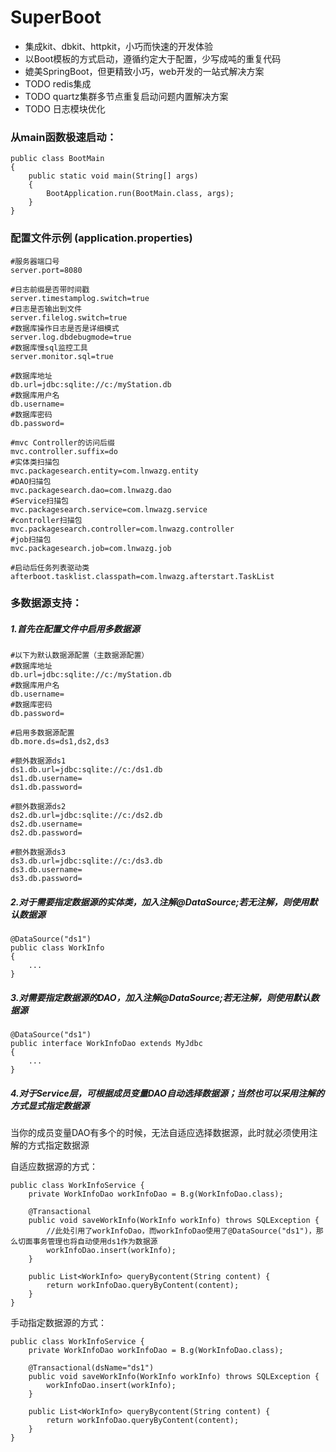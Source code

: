 # SuperBoot  
- 集成kit、dbkit、httpkit，小巧而快速的开发体验
- 以Boot模板的方式启动，遵循约定大于配置，少写成吨的重复代码
- 媲美SpringBoot，但更精致小巧，web开发的一站式解决方案    
- TODO redis集成
- TODO quartz集群多节点重复启动问题内置解决方案
- TODO 日志模块优化

### 从main函数极速启动：  
```  
public class BootMain
{
    public static void main(String[] args)
    {
        BootApplication.run(BootMain.class, args);
    }
}
```  


### 配置文件示例 (application.properties)
```
#服务器端口号
server.port=8080

#日志前缀是否带时间戳
server.timestamplog.switch=true
#日志是否输出到文件
server.filelog.switch=true
#数据库操作日志是否是详细模式
server.log.dbdebugmode=true
#数据库慢sql监控工具
server.monitor.sql=true

#数据库地址
db.url=jdbc:sqlite://c:/myStation.db
#数据库用户名
db.username=
#数据库密码
db.password=

#mvc Controller的访问后缀
mvc.controller.suffix=do
#实体类扫描包
mvc.packagesearch.entity=com.lnwazg.entity
#DAO扫描包
mvc.packagesearch.dao=com.lnwazg.dao
#Service扫描包
mvc.packagesearch.service=com.lnwazg.service
#controller扫描包
mvc.packagesearch.controller=com.lnwazg.controller
#job扫描包
mvc.packagesearch.job=com.lnwazg.job

#启动后任务列表驱动类
afterboot.tasklist.classpath=com.lnwazg.afterstart.TaskList
```

### 多数据源支持：  
##### 1.首先在配置文件中启用多数据源  
```
#以下为默认数据源配置（主数据源配置）
#数据库地址
db.url=jdbc:sqlite://c:/myStation.db
#数据库用户名
db.username=
#数据库密码
db.password=

#启用多数据源配置
db.more.ds=ds1,ds2,ds3

#额外数据源ds1
ds1.db.url=jdbc:sqlite://c:/ds1.db
ds1.db.username=
ds1.db.password=

#额外数据源ds2
ds2.db.url=jdbc:sqlite://c:/ds2.db
ds2.db.username=
ds2.db.password=

#额外数据源ds3
ds3.db.url=jdbc:sqlite://c:/ds3.db
ds3.db.username=
ds3.db.password=
```

##### 2.对于需要指定数据源的实体类，加入注解@DataSource;若无注解，则使用默认数据源    
```
@DataSource("ds1")
public class WorkInfo
{
	...
}
```

##### 3.对需要指定数据源的DAO，加入注解@DataSource;若无注解，则使用默认数据源  
```
@DataSource("ds1")
public interface WorkInfoDao extends MyJdbc
{
	...
}
```

##### 4.对于Service层，可根据成员变量DAO自动选择数据源；当然也可以采用注解的方式显式指定数据源  
当你的成员变量DAO有多个的时候，无法自适应选择数据源，此时就必须使用注解的方式指定数据源

自适应数据源的方式：
```
public class WorkInfoService {
	private WorkInfoDao workInfoDao = B.g(WorkInfoDao.class);

	@Transactional
	public void saveWorkInfo(WorkInfo workInfo) throws SQLException {
		//此处引用了workInfoDao，而workInfoDao使用了@DataSource("ds1")，那么切面事务管理也将自动使用ds1作为数据源
		workInfoDao.insert(workInfo);
	}

	public List<WorkInfo> queryBycontent(String content) {
		return workInfoDao.queryByContent(content);
	}
}
```

手动指定数据源的方式：

```
public class WorkInfoService {
	private WorkInfoDao workInfoDao = B.g(WorkInfoDao.class);

	@Transactional(dsName="ds1")
	public void saveWorkInfo(WorkInfo workInfo) throws SQLException {
		workInfoDao.insert(workInfo);
	}

	public List<WorkInfo> queryBycontent(String content) {
		return workInfoDao.queryByContent(content);
	}
}
```
